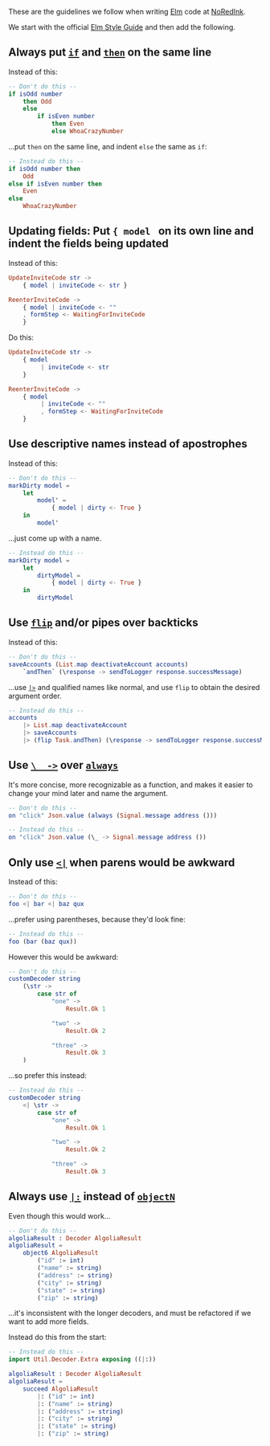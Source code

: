 These are the guidelines we follow when writing [Elm](http://elm-lang.org) code at [NoRedInk](https://www.noredink.com/jobs).

We start with the official [Elm Style Guide](http://elm-lang.org/docs/style-guide) and then add the following.

## Always put [`if`](http://elm-lang.org/docs/syntax#conditionals) and [`then`](http://elm-lang.org/docs/syntax#conditionals) on the same line

Instead of this:

```elm
-- Don't do this --
if isOdd number
    then Odd
    else
        if isEven number
            then Even
            else WhoaCrazyNumber
```

...put `then` on the same line, and indent `else` the same as `if`:

```elm
-- Instead do this --
if isOdd number then
    Odd
else if isEven number then
    Even
else
    WhoaCrazyNumber
```

## Updating fields: Put `{ model ` on its own line and indent the fields being updated

Instead of this:

```elm
UpdateInviteCode str ->
    { model | inviteCode <- str }

ReenterInviteCode ->
    { model | inviteCode <- ""
    , formStep <- WaitingForInviteCode
    }
```

Do this:

```elm
UpdateInviteCode str ->
    { model
         | inviteCode <- str
    }

ReenterInviteCode ->
    { model
         | inviteCode <- ""
         , formStep <- WaitingForInviteCode
    }
```

## Use descriptive names instead of apostrophes

Instead of this:

```elm
-- Don't do this --
markDirty model =
    let
        model' =
            { model | dirty <- True }
    in
        model'
```

...just come up with a name.

```elm
-- Instead do this --
markDirty model =
    let
        dirtyModel =
            { model | dirty <- True }
    in
        dirtyModel
```

## Use [`flip`](http://package.elm-lang.org/packages/elm-lang/core/2.1.0/Basics#flip) and/or pipes over backticks

Instead of this:

```elm
-- Don't do this --
saveAccounts (List.map deactivateAccount accounts)
    `andThen` (\response -> sendToLogger response.successMessage)
```

...use [`|>`](http://package.elm-lang.org/packages/elm-lang/core/2.1.0/Basics#|>) and qualified names like normal, and use `flip` to obtain the desired argument order.

```elm
-- Instead do this --
accounts
    |> List.map deactivateAccount
    |> saveAccounts 
    |> (flip Task.andThen) (\response -> sendToLogger response.successMessage)
```

## Use [`\_ ->`](http://elm-lang.org/docs/syntax#functions) over [`always`](http://package.elm-lang.org/packages/elm-lang/core/2.1.0/Basics#always)

It's more concise, more recognizable as a function, and makes it easier to change your mind later and name the argument.

```elm
-- Don't do this --
on "click" Json.value (always (Signal.message address ()))
```

```elm
-- Instead do this --
on "click" Json.value (\_ -> Signal.message address ())
```

## Only use [`<|`](http://package.elm-lang.org/packages/elm-lang/core/2.1.0/Basics#<|) when parens would be awkward

Instead of this:

```elm
-- Don't do this --
foo <| bar <| baz qux
```

...prefer using parentheses, because they'd look fine:

```elm
-- Instead do this --
foo (bar (baz qux))
```

However this would be awkward:

```elm
-- Don't do this --
customDecoder string
    (\str ->
        case str of
            "one" ->
                Result.Ok 1

            "two" ->
                Result.Ok 2

            "three" ->
                Result.Ok 3
    )
```

...so prefer this instead:

```elm
-- Instead do this --
customDecoder string
    <| \str ->
        case str of
            "one" ->
                Result.Ok 1

            "two" ->
                Result.Ok 2

            "three" ->
                Result.Ok 3
```

## Always use [`|:`](https://github.com/circuithub/elm-json-extra/blob/master/src/Json/Decode/Extra.elm#L90-L113) instead of [`objectN`](http://package.elm-lang.org/packages/elm-lang/core/2.1.0/Json-Decode#object2)

Even though this would work...

```elm
-- Don't do this --
algoliaResult : Decoder AlgoliaResult
algoliaResult =
    object6 AlgoliaResult
        ("id" := int)
        ("name" := string)
        ("address" := string)
        ("city" := string)
        ("state" := string)
        ("zip" := string)
```

...it's inconsistent with the longer decoders, and must be refactored if we want to add more fields.

Instead do this from the start:

```elm
-- Instead do this --
import Util.Decoder.Extra exposing ((|:))

algoliaResult : Decoder AlgoliaResult
algoliaResult =
    succeed AlgoliaResult
        |: ("id" := int)
        |: ("name" := string)
        |: ("address" := string)
        |: ("city" := string)
        |: ("state" := string)
        |: ("zip" := string)
```
